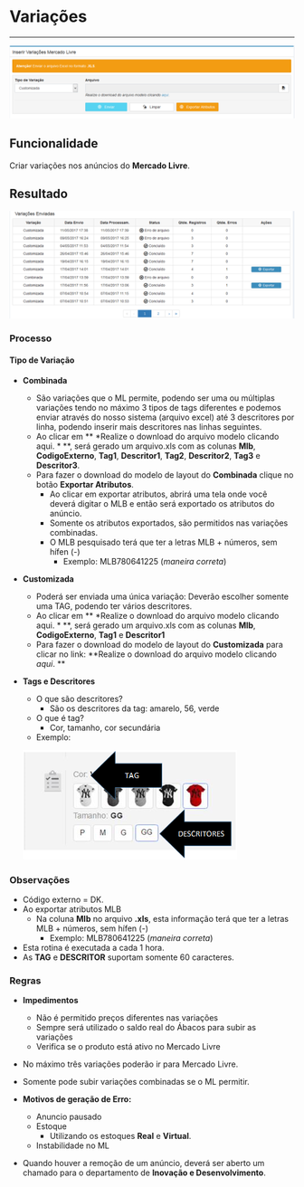 # Variações

---

![](/assets/inseriVariacaoMercadoLivre01.png)

## Funcionalidade

Criar variações nos anúncios do **Mercado Livre**.

## Resultado

![](/assets/inseriVariacaoMercadoLivre02.png)


### Processo

#### Tipo de Variação

* **Combinada**
	* São variações que o ML permite, podendo ser uma ou múltiplas variações tendo no máximo 3 tipos de tags diferentes e podemos enviar através do nosso sistema (arquivo excel) até 3 descritores por linha, podendo inserir mais descritores nas linhas seguintes.
	* Ao clicar em ** *Realize o download do arquivo modelo clicando aqui. * **, será gerado um arquivo.xls com as colunas **Mlb**, **CodigoExterno**, **Tag1**, **Descritor1**, **Tag2**, **Descritor2**, **Tag3** e **Descritor3**.
	* Para fazer o download do modelo de layout do **Combinada** clique no botão **Exportar Atributos**.
		* Ao clicar em exportar atributos, abrirá uma tela onde você deverá digitar o MLB e então será exportado os atributos do anúncio.
		* Somente os atributos exportados, são permitidos nas variações combinadas.
		* O MLB pesquisado terá que ter a letras MLB + números, sem hífen (-)
			* Exemplo: MLB780641225 (*maneira correta*)


* **Customizada**
	* Poderá ser enviada uma única variação: Deverão escolher somente uma TAG, podendo ter vários descritores.
	* Ao clicar em ** *Realize o download do arquivo modelo clicando aqui. * **, será gerado um arquivo.xls com as colunas **Mlb**, **CodigoExterno**, **Tag1** e **Descritor1**
	* Para fazer o download do modelo de layout do **Customizada** para clicar no link: **Realize o download do arquivo modelo clicando *aqui*. **


* **Tags e Descritores**
	* O que são descritores?  
		* São os descritores da tag: amarelo, 56, verde
	* O que é tag?
		* Cor, tamanho, cor secundária
	* Exemplo: 
	
	![](/assets/VariacaoML01.png)


### Observações

* Código externo = DK.
* Ao exportar atributos MLB
	* Na coluna **Mlb** no arquivo **.xls**, esta informação terá que ter a letras MLB + números, sem hífen (-)
		* Exemplo: MLB780641225 (*maneira correta*)
* Esta rotina é executada a cada 1 hora.
* As **TAG** e **DESCRITOR** suportam somente 60 caracteres.

### Regras

* **Impedimentos**
	* Não é permitido preços diferentes nas variações
	* Sempre será utilizado o saldo real do Ábacos para subir as variações
	* Verifica se o produto está ativo no Mercado Livre
* No máximo três variações poderão ir para Mercado Livre.
* Somente pode subir variações combinadas se o ML permitir.


* **Motivos de geração de Erro:**
	* Anuncio pausado
	* Estoque
		* Utilizando os estoques **Real** e **Virtual**. 
	* Instabilidade no ML
* Quando houver a remoção de um anúncio, deverá ser aberto um chamado para o departamento de **Inovação e Desenvolvimento**.